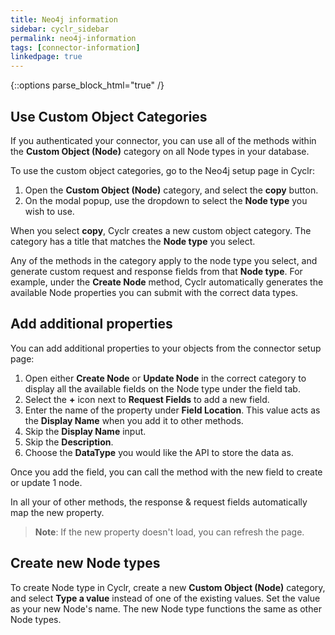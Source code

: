 ```yaml
---
title: Neo4j information
sidebar: cyclr_sidebar
permalink: neo4j-information
tags: [connector-information]
linkedpage: true
---
```

{::options parse_block_html="true" /}
<section class="card">

## Use Custom Object Categories

If you authenticated your connector, you can use all of the methods within the **Custom Object (Node)** category on all Node types in your database.

To use the custom object categories, go to the Neo4j setup page in Cyclr:

1. Open the **Custom Object (Node)** category, and select the **copy** button.
2. On the modal popup, use the dropdown to select the **Node type** you wish to use.

When you select **copy**, Cyclr creates a new custom object category. The category has a title that matches the **Node type** you select.

Any of the methods in the category apply to the node type you select, and generate custom request and response fields from that **Node type**. For example, under the **Create Node** method, Cyclr automatically generates the available Node properties you can submit with the correct data types.

</section>
<section class="card">

## Add additional properties

You can add additional properties to your objects from the connector setup page:

1. Open either **Create Node** or **Update Node** in the correct category to display all the available fields on the Node type under the field tab.
2. Select the **+** icon next to **Request Fields** to add a new field.
3. Enter the name of the property under **Field Location**. This value acts as the **Display Name** when you add it to other methods.
4. Skip the **Display Name** input.
5. Skip the **Description**.
6. Choose the **DataType** you would like the API to store the data as.

Once you add the field, you can call the method with the new field to create or update 1 node.

In all your of other methods, the response & request fields automatically map the new property.

> **Note**: If the new property doesn't load, you can refresh the page.

</section>
<section class="card">

## Create new Node types

To create Node type in Cyclr, create a new **Custom Object (Node)** category, and select **Type a value** instead of one of the existing values. Set the value as your new Node's name. The new Node type functions the same as other Node types.
  
</section>
